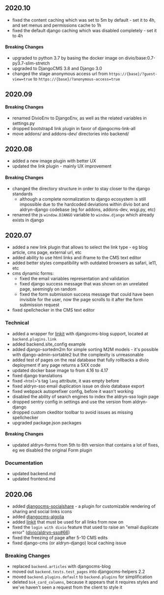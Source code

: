 2020.10
-------------------------------------------------------------------------------

- fixed the content caching which was set to 5m by default - set it to 4h, and set menus and permissions cache to 1h
- fixed the default django caching which was disabled completely - set it to 4h

#### Breaking Changes
- upgraded to python 3.7 by basing the docker image on divio/base:0.7-py3.7-slim-stretch
- upgraded to DjangoCMS 3.8 and Django 3.0
- changed the stage anonymous access url from `https://{base}/?guest-view=true` to `https://{base}/?anonymous-access=true`


2020.09
-------------------------------------------------------------------------------

#### Breaking Changes
- renamed DivioEnv to DjangoEnv, as well as the related variables in settings.py
- dropped bootstrap4 link plugin in favor of djangocms-link-all
- move addons/ and addons-dev/ directories into backend/


2020.08
-------------------------------------------------------------------------------

- added a new image plugin with better UX
- updated the link plugin - mainly UX improvement

#### Breaking Changes

- changed the directory structure in order to stay closer to the django standards
    - although a complete normalization to django ecosystem is still impossible due to the hardcoded deviations within divio bot and aldryn-django codebase (eg for addons, addons-dev, wsgi.py, etc)
- renamed the js `window.DJANGO` variable to `window.django` which already exists in django


2020.07
-------------------------------------------------------------------------------

- added a new link plugin that allows to select the link type - eg blog article, cms page, external url, etc
- added ability to use html links and iframe to the CMS text editor
- added better styles compatibility with outdated browsers as safari, ie11, etc
- cms dynamic forms:
    - fixed the email variables representation and validation
    - fixed django success message that was shown on an unrelated page, seemingly on random
    - fixed the form submission success message that could have been invisible for the user, now the page scrolls to it after the form submission request
- fixed spellchecker in the CMS text editor

### Technical

- added a wrapper for [linkit](https://github.com/dreipol/linkit) with djangocms-blog support, located at `backend.plugins.link`
- added backend.site_config example
- added django-sortedm2m for simple sorting M2M models - it's possible with django-admin-sortable2 but the complexity is unreasonable
- added test of pages on the real database that fully rollbacks a divio deployment if any page returns a 5XX code 
- updated docker base image to from 4.16 to 4.17
- fixed django translations
- fixed `<html>`'s tag `lang` attribute, it was empty before
- fixed aldryn-sso email duplication issue on divio database export
- fixed webpack autoprefixer config, before it wasn't working
- disabled the ability of search engines to index the aldryn-sso login page
- dropped sentry config in settings and use the version from aldryn-django
- dropped custom ckeditor toolbar to avoid issues as missing spellchecker
- upgraded package.json packages

#### Breaking Changes

- updated aldryn-forms from 5th to 6th version that contains a lot of fixes, eg we disabled the original Form plugin

### Documentation

- updated backend.md
- updated frontend.md

2020.06
-------------------------------------------------------------------------------

- added [djangocms-socialshare](https://gitlab.com/what-digital/djangocms-socialshare) - a plugin for customizable rendering of sharing and social links icons
- added [djangocms-algolia](https://gitlab.com/victor.yunenko/djangocms-algolia)
- added [linkit](https://github.com/dreipol/linkit) that must be used for all links from now on
- fixed the `login with divio` feature that used to raise an "email duplicate error" ([divio/aldryn-sso#66](https://github.com/divio/aldryn-sso/issues/66))
- fixed the freezing of page after 5-10 CMS edits
- fixed django-cms (or aldryn-django) local caching issue

### Breaking Changes

- replaced `backend.articles` with djangocms-blog
- moved out `backend.tests.test_pages` into djangocms-helpers 2.2
- moved `backend.plugins.default` to `backend.plugins` for simplification
- deleted `bs4_card_columns`, because it appears that it requires styles and we've haven't seen a request from the client to style it
